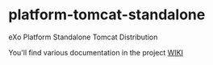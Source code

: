 platform-tomcat-standalone
==========================

eXo Platform Standalone Tomcat Distribution

You'll find various documentation in the project [WIKI](https://github.com/exoplatform/platform-tomcat-standalone/wiki)
